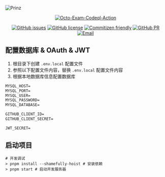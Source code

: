 ![Prinz](https://socialify.git.ci/Lmmmmmm-bb/Prinz/image?description=1&name=1&theme=Light)

<p align="center">
<a href="https://github.com/Lmmmmmm-bb/Octo-Exam/actions/workflows/codeql-analysis.yml"><img alt="Octo-Exam-Codeql-Action" src="https://github.com/Lmmmmmm-bb/Prinz/actions/workflows/codeql-analysis.yml/badge.svg"></a>
</p>

<p align="center">
<a href="https://github.com/Lmmmmmm-bb/Prinz/issues"><img alt="GitHub issues" src="https://img.shields.io/github/issues/Lmmmmmm-bb/Prinz"></a>
<a href="https://github.com/Lmmmmmm-bb/Prinz/blob/main/LICENSE"><img alt="GitHub license" src="https://img.shields.io/github/license/Lmmmmmm-bb/Prinz"></a>
<a href="http://commitizen.github.io/cz-cli/"><img alt="Commitizen friendly" src="https://img.shields.io/badge/commitizen-friendly-brightgreen.svg"></a>
<a href="https://github.com/Lmmmmmm-bb/Prinz/pulls"><img alt="GitHub PR" src="https://img.shields.io/badge/PR-Welcome-%2345A2FF"></a>
<a href="mailto:lmmmmmm12138@gmail.com"><img alt="Email" src="https://img.shields.io/badge/Email-Google-%23d95040"></a>
</p>

## 配置数据库 & OAuth & JWT

1. 根目录下创建 `.env.local` 配置文件
2. 参照以下配置文件内容，替换 `.env.local` 配置文件内容
3. 根据本地数据库信息配置数据库

```txt
MYSQL_HOST=
MYSQL_PORT=
MYSQL_USER=
MYSQL_PASSWORD=
MYSQL_DATABASE=

GITHUB_CLIENT_ID=
GITHUB_CLIENT_SECRET=

JWT_SECRET=
```

## 启动项目

```shell
# 开发调试
> pnpm install --shamefully-hoist # 安装依赖
> pnpm start # 启动开发服务器
```
